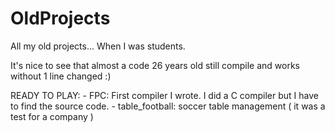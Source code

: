 # OldProjects
All my old projects... When I was students.

It's nice to see that almost a code 26 years old still compile and works without 1 line changed :)

READY TO PLAY: 
	- FPC: First compiler I wrote. I did a C compiler but I have to find the source code.
    - table_football: soccer table management ( it was a test for a company )
